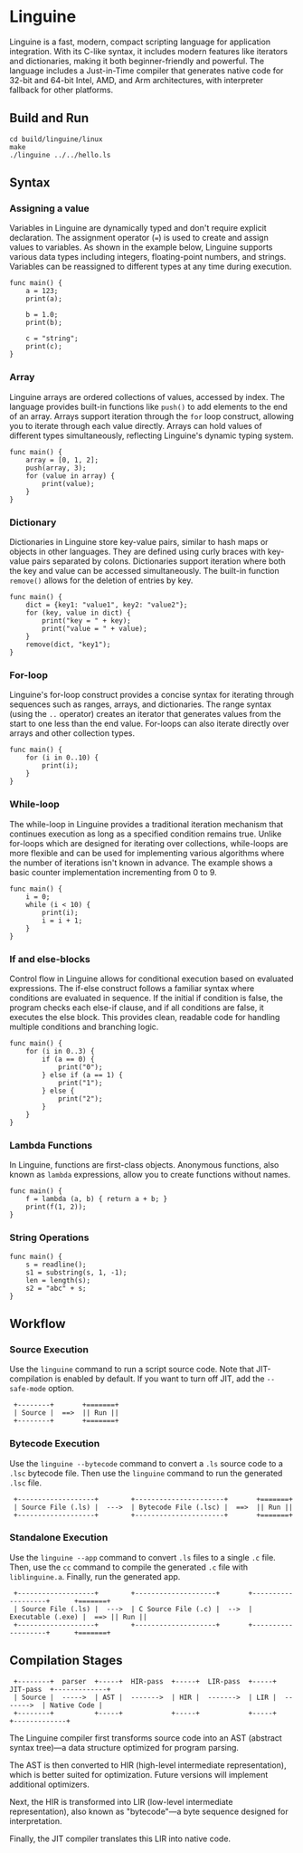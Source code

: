 Linguine
========

Linguine is a fast, modern, compact scripting language for application
integration. With its C-like syntax, it includes modern features like
iterators and dictionaries, making it both beginner-friendly and
powerful. The language includes a Just-in-Time compiler that generates
native code for 32-bit and 64-bit Intel, AMD, and Arm architectures,
with interpreter fallback for other platforms.

## Build and Run

```
cd build/linguine/linux
make
./linguine ../../hello.ls
```

## Syntax

### Assigning a value

Variables in Linguine are dynamically typed and don't require explicit
declaration. The assignment operator (`=`) is used to create and
assign values to variables. As shown in the example below, Linguine
supports various data types including integers, floating-point
numbers, and strings. Variables can be reassigned to different types
at any time during execution.

```
func main() {
    a = 123;
    print(a);

    b = 1.0;
    print(b);

    c = "string";
    print(c);
}
```

### Array

Linguine arrays are ordered collections of values, accessed by
index. The language provides built-in functions like `push()` to add
elements to the end of an array. Arrays support iteration through the
`for` loop construct, allowing you to iterate through each value
directly. Arrays can hold values of different types simultaneously,
reflecting Linguine's dynamic typing system.

```
func main() {
    array = [0, 1, 2];
    push(array, 3);
    for (value in array) {
        print(value);
    }
}
```

### Dictionary

Dictionaries in Linguine store key-value pairs, similar to hash maps
or objects in other languages. They are defined using curly braces
with key-value pairs separated by colons. Dictionaries support
iteration where both the key and value can be accessed
simultaneously. The built-in function `remove()` allows for the
deletion of entries by key.

```
func main() {
    dict = {key1: "value1", key2: "value2"};
    for (key, value in dict) {
        print("key = " + key);
        print("value = " + value);
    }
    remove(dict, "key1");
}
```

### For-loop

Linguine's for-loop construct provides a concise syntax for iterating
through sequences such as ranges, arrays, and dictionaries. The range
syntax (using the `..` operator) creates an iterator that generates
values from the start to one less than the end value. For-loops can
also iterate directly over arrays and other collection types.

```
func main() {
    for (i in 0..10) {
        print(i);
    }
}
```

### While-loop

The while-loop in Linguine provides a traditional iteration mechanism
that continues execution as long as a specified condition remains
true. Unlike for-loops which are designed for iterating over
collections, while-loops are more flexible and can be used for
implementing various algorithms where the number of iterations isn't
known in advance. The example shows a basic counter implementation
incrementing from 0 to 9.

```
func main() {
    i = 0;
    while (i < 10) {
        print(i);
        i = i + 1;
    }
}
```

### If and else-blocks

Control flow in Linguine allows for conditional execution based on
evaluated expressions. The if-else construct follows a familiar syntax
where conditions are evaluated in sequence. If the initial if
condition is false, the program checks each else-if clause, and if all
conditions are false, it executes the else block. This provides clean,
readable code for handling multiple conditions and branching logic.

```
func main() {
    for (i in 0..3) {
        if (a == 0) {
            print("0");
        } else if (a == 1) {
            print("1");
        } else {
            print("2");
        }
    }
}
```

### Lambda Functions

In Linguine, functions are first-class objects. Anonymous functions,
also known as `lambda` expressions, allow you to create functions
without names.

```
func main() {
    f = lambda (a, b) { return a + b; }
    print(f(1, 2));
}
```

### String Operations

```
func main() {
    s = readline();
    s1 = substring(s, 1, -1);
    len = length(s);    
    s2 = "abc" + s;
}
```

## Workflow

### Source Execution

Use the `linguine` command to run a script source code.
Note that JIT-compilation is enabled by default.
If you want to turn off JIT, add the `--safe-mode` option.

```
 +--------+       +=======+
 | Source |  ==>  || Run ||
 +--------+       +=======+
```

### Bytecode Execution

Use the `linguine --bytecode` command to convert a `.ls` source code to a `.lsc` bytecode file.
Then use the `linguine` command to run the generated `.lsc` file.

```
 +-------------------+        +----------------------+       +=======+
 | Source File (.ls) |  --->  | Bytecode File (.lsc) |  ==>  || Run ||
 +-------------------+        +----------------------+       +=======+
```

### Standalone Execution

Use the `linguine --app` command to convert `.ls` files to a single `.c` file.
Then, use the `cc` command to compile the generated `.c` file with `liblinguine.a`.
Finally, run the generated app.

```
 +-------------------+        +--------------------+       +-------------------+      +=======+
 | Source File (.ls) |  --->  | C Source File (.c) |  -->  | Executable (.exe) |  ==> || Run ||
 +-------------------+        +--------------------+       +-------------------+      +=======+
```

## Compilation Stages

```
 +--------+  parser  +-----+  HIR-pass  +-----+  LIR-pass  +-----+  JIT-pass  +-------------+
 | Source |  ----->  | AST |  ------->  | HIR |  ------->  | LIR |  ------->  | Native Code |
 +--------+          +-----+            +-----+            +-----+            +-------------+
```

The Linguine compiler first transforms source code into an AST
(abstract syntax tree)—a data structure optimized for program
parsing.

The AST is then converted to HIR (high-level intermediate
representation), which is better suited for optimization. Future
versions will implement additional optimizers.

Next, the HIR is transformed into LIR (low-level intermediate
representation), also known as "bytecode"—a byte sequence designed
for interpretation.

Finally, the JIT compiler translates this LIR into native code.
